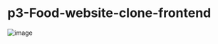 # p3-Food-website-clone-frontend

![image](https://github.com/user-attachments/assets/f0da55b0-0fe4-48bf-a257-930e2c586f35)
